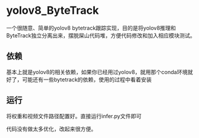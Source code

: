 # yolov8_ByteTrack 

一个很随意、简单的yolov8 bytetrack跟踪实现，目的是将yolov8推理和ByteTrack独立分离出来，摆脱屎山代码堆，方便代码修改和加入相应模块测试。


## 依赖

基本上就是yolov8的相关依赖，如果你已经用过yolov8，就用那个conda环境就好了，可能还有一些bytetrack的依赖，使用的过程中看着安装


## 运行

将权重和视频文件路径配置好。直接运行infer.py文件即可


代码没有做太多优化，改起来很方便。


